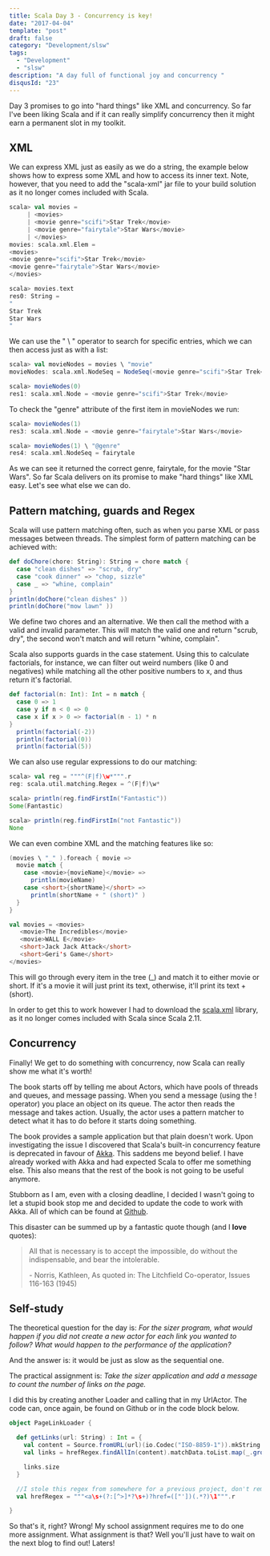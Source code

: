 ```yaml
---
title: Scala Day 3 - Concurrency is key!
date: "2017-04-04"
template: "post"
draft: false
category: "Development/slsw"
tags:
  - "Development"
  - "slsw"
description: "A day full of functional joy and concurrency "
disqusId: "23"
---
```


Day 3 promises to go into "hard things" like XML and concurrency. So far I've been liking Scala and if it can really simplify concurrency then it might earn a permanent slot in my toolkit.

## XML

We can express XML just as easily as we do a string, the example below shows how to express some XML and how to access its inner text. Note, however, that you need to add the "scala-xml" jar file to your build solution as it no longer comes included with Scala.

```scala
scala> val movies =
     | <movies>
     | <movie genre="scifi">Star Trek</movie>
     | <movie genre="fairytale">Star Wars</movie>
     | </movies>
movies: scala.xml.Elem =
<movies>
<movie genre="scifi">Star Trek</movie>
<movie genre="fairytale">Star Wars</movie>
</movies>

scala> movies.text
res0: String =
"
Star Trek
Star Wars
"

```

We can use the " \ " operator to search for specific entries, which we can then access just as with a list:

```scala
scala> val movieNodes = movies \ "movie"
movieNodes: scala.xml.NodeSeq = NodeSeq(<movie genre="scifi">Star Trek</movie>, <movie genre="fairytale">Star Wars</movie>)

scala> movieNodes(0)
res1: scala.xml.Node = <movie genre="scifi">Star Trek</movie>
```

To check the "genre" attribute of the first item in movieNodes we run:

```scala
scala> movieNodes(1)
res3: scala.xml.Node = <movie genre="fairytale">Star Wars</movie>

scala> movieNodes(1) \ "@genre"
res4: scala.xml.NodeSeq = fairytale
```

As we can see it returned the correct genre, fairytale, for the movie "Star Wars". So far Scala delivers on its promise to make "hard things" like XML easy. Let's see what else we can do.

## Pattern matching, guards and Regex

Scala will use pattern matching often, such as when you parse XML or pass messages between threads.
The simplest form of pattern matching can be achieved with:

```scala
def doChore(chore: String): String = chore match {
  case "clean dishes" => "scrub, dry"
  case "cook dinner" => "chop, sizzle"
  case _ => "whine, complain"
}
println(doChore("clean dishes" ))
println(doChore("mow lawn" ))
```

We define two chores and an alternative. We then call the method with a valid and invalid parameter. This will match the valid one and return "scrub, dry", the second won't match and will return "whine, complain".

Scala also supports guards in the case statement. Using this to calculate factorials, for instance, we can filter out weird numbers (like 0 and negatives) while matching all the other positive numbers to x, and thus return it's factorial.

```scala
def factorial(n: Int): Int = n match {
  case 0 => 1
  case y if n < 0 => 0
  case x if x > 0 => factorial(n - 1) * n
}
  println(factorial(-2))
  println(factorial(0))
  println(factorial(5))
```

We can also use regular expressions to do our matching:

```scala
scala> val reg = """^(F|f)\w*""".r
reg: scala.util.matching.Regex = ^(F|f)\w*

scala> println(reg.findFirstIn("Fantastic"))
Some(Fantastic)

scala> println(reg.findFirstIn("not Fantastic"))
None
```

We can even combine XML and the matching features like so:

```scala
(movies \ "_" ).foreach { movie =>
  movie match {
    case <movie>{movieName}</movie> =>
      println(movieName)
    case <short>{shortName}</short> =>
      println(shortName + " (short)" )
  }
}

val movies = <movies>
   <movie>The Incredibles</movie>
   <movie>WALL E</movie>
   <short>Jack Jack Attack</short>
   <short>Geri's Game</short>
</movies>
```

This will go through every item in the tree (\_) and match it to either movie or short. If it's a movie it will just print its text, otherwise, it'll print its text + (short).

In order to get this to work however I had to download the [scala.xml](https://github.com/scala/scala-xml) library, as it no longer comes included with Scala since Scala 2.11.

## Concurrency

Finally! We get to do something with concurrency, now Scala can really show me what it's worth!

The book starts off by telling me about Actors, which have pools of threads and queues, and message passing. When you send a message (using the ! operator) you place an object on its queue. The actor then reads the message and takes action. Usually, the actor uses a pattern matcher to detect what it has to do before it starts doing something.

The book provides a sample application but that plain doesn't work. Upon investigating the issue I discovered that Scala's built-in concurrency feature is deprecated in favour of [Akka](http://akka.io/). This saddens me beyond belief. I have already worked with Akka and had expected Scala to offer me something else. This also means that the rest of the book is not going to be useful anymore.

Stubborn as I am, even with a closing deadline, I decided I wasn't going to let a stupid book stop me and decided to update the code to work with Akka. All of which can be found at [Github](https://github.com/Mastermindzh/Seven-Languages-in-Seven-Weeks/tree/master/Scala/Day%203/src/Concurrency).

This disaster can be summed up by a fantastic quote though (and I **love** quotes):

> All that is necessary is to accept the impossible, do without the
> indispensable, and bear the intolerable.
>
> \- Norris, Kathleen, As quoted in: The Litchfield Co-operator, Issues 116-163 (1945)

## Self-study

The theoretical question for the day is: _For the sizer program, what would happen if you did not create a new actor for each link you wanted to follow? What would happen to the performance of the application?_

And the answer is: it would be just as slow as the sequential one.

The practical assignment is: _Take the sizer application and add a message to count the number of links on the page._

I did this by creating another Loader and calling that in my UrlActor. The code can, once again, be found on Github or in the code block below.

```scala
object PageLinkLoader {

  def getLinks(url: String) : Int = {
    val content = Source.fromURL(url)(io.Codec("ISO-8859-1")).mkString
    val links = hrefRegex.findAllIn(content).matchData.toList.map(_.group(2))

    links.size
  }

  //I stole this regex from somewhere for a previous project, don't remember where
  val hrefRegex = """<a\s+(?:[^>]*?\s+)?href=(["'])(.*?)\1""".r

}
```

So that's it, right? Wrong! My school assignment requires me to do one more assignment. What assignment is that? Well you'll just have to wait on the next blog to find out! Laters!
